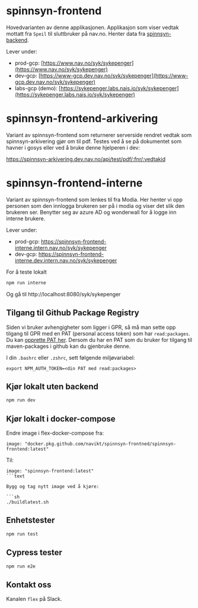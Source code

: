 # spinnsyn-frontend
Hovedvarianten av denne applikasjonen.
Applikasjon som viser vedtak mottatt fra `Speil` til sluttbruker på nav.no. Henter data fra [spinnsyn-backend](https://github.com/navikt/spinnsyn-backend).

Lever under:

- prod-gcp: [https://www.nav.no/syk/sykepenger](https://www.nav.no/syk/sykepenger)
- dev-gcp: [https://www-gcp.dev.nav.no/syk/sykepenger](https://www-gcp.dev.nav.no/syk/sykepenger)
- labs-gcp (demo): [https://sykepenger.labs.nais.io/syk/sykepenger](https://sykepenger.labs.nais.io/syk/sykepenger)

# spinnsyn-frontend-arkivering
Variant av spinnsyn-frontend som returnerer serverside rendret vedtak som spinnsyn-arkivering gjør om til pdf.
Testes ved å se på dokumentet som havner i gosys eller ved å bruke denne hjelperen i dev:

https://spinnsyn-arkivering.dev.nav.no/api/test/pdf/:fnr/:vedtakid

# spinnsyn-frontend-interne
Variant av spinnsyn-frontend som lenkes til fra Modia. Her henter vi opp personen som den innlogga brukeren ser på i modia og viser det slik den brukeren ser.
Benytter seg av azure AD og wonderwall for å logge inn interne brukere.

Lever under:

- prod-gcp: https://spinnsyn-frontend-interne.intern.nav.no/syk/sykepenger
- dev-gcp: https://spinnsyn-frontend-interne.dev.intern.nav.no/syk/sykepenger


For å teste lokalt
```sh
npm run interne
```
Og gå til http://localhost:8080/syk/sykepenger

## Tilgang til Github Package Registry

Siden vi bruker avhengigheter som ligger i GPR, så må man sette opp tilgang til GPR med en PAT (personal access token) som har `read:packages`. Du kan [opprette PAT her](https://github.com/settings/tokens). Dersom du har en PAT som du bruker for tilgang til maven-packages i github kan du gjenbruke denne.

I din `.bashrc` eller `.zshrc`, sett følgende miljøvariabel:

`export NPM_AUTH_TOKEN=<din PAT med read:packages>`

## Kjør lokalt uten backend

```sh
npm run dev
```

## Kjør lokalt i docker-compose

Endre image i flex-docker-compose fra:

```text
image: "docker.pkg.github.com/navikt/spinnsyn-frontned/spinnsyn-frontend:latest"
```

Til:

```text
image: "spinnsyn-frontend:latest"
```text

Bygg og tag nytt image ved å kjøre:

```sh
./buildlatest.sh
```

## Enhetstester

```sh
npm run test
```

## Cypress tester

```sh
npm run e2e
```


## Kontakt oss

Kanalen `flex` på Slack.
